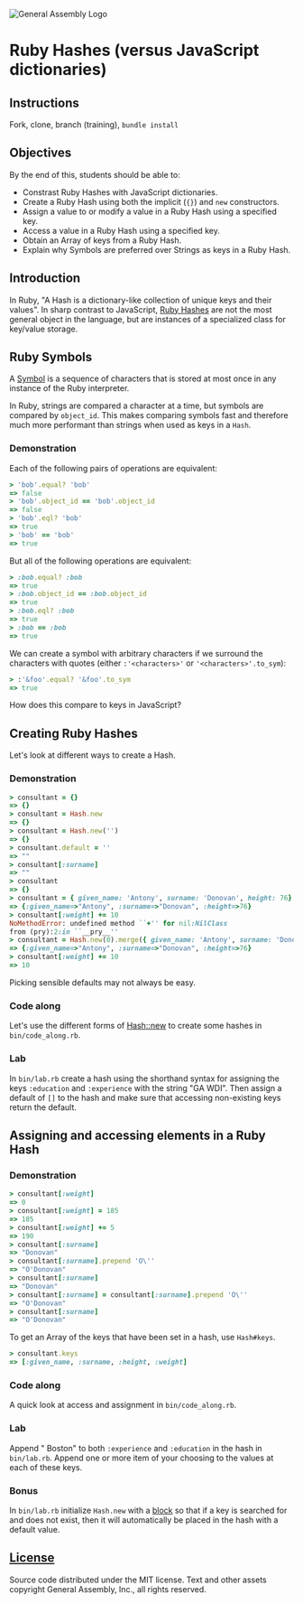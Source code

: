 ![General Assembly Logo](http://i.imgur.com/ke8USTq.png)

# Ruby Hashes (versus JavaScript dictionaries)

## Instructions

Fork, clone, branch (training), `bundle install`

## Objectives

By the end of this, students should be able to:

- Constrast Ruby Hashes with JavaScript dictionaries.
- Create a Ruby Hash using both the implicit (`{}`) and `new` constructors.
- Assign a value to or modify a value in a Ruby Hash using a specified key.
- Access a value in a Ruby Hash using a specified key.
- Obtain an Array of keys from a Ruby Hash.
- Explain why Symbols are preferred over Strings as keys in a Ruby Hash.

## Introduction

In Ruby, "A Hash is a dictionary-like collection of unique keys and their values".  In sharp contrast to JavaScript, [Ruby Hashes](http://ruby-doc.org/core-2.3.0/Hash.html) are not the most general object in the language, but are instances of a specialized class for key/value storage.

## Ruby Symbols

A [Symbol](http://ruby-doc.org/core-2.3.0/Symbol.html) is a sequence of characters that is stored at most once in any instance of the Ruby interpreter.

In Ruby, strings are compared a character at a time, but symbols are compared by `object_id`.  This makes comparing symbols fast and therefore much more performant than strings when used as keys in a `Hash`.

### Demonstration

Each of the following pairs of operations are equivalent:

```ruby
> 'bob'.equal? 'bob'
=> false
> 'bob'.object_id == 'bob'.object_id
=> false
> 'bob'.eql? 'bob'
=> true
> 'bob' == 'bob'
=> true
```

But all of the following operations are equivalent:

```ruby
> :bob.equal? :bob
=> true
> :bob.object_id == :bob.object_id
=> true
> :bob.eql? :bob
=> true
> :bob == :bob
=> true

```

We can create a symbol with arbitrary characters if we surround the characters with quotes (either `:'<characters>'` or `'<characters>'.to_sym`):

```ruby
> :'&foo'.equal? '&foo'.to_sym
=> true
```

How does this compare to keys in JavaScript?

## Creating Ruby Hashes

Let's look at different ways to create a Hash.

### Demonstration

```ruby
> consultant = {}
=> {}
> consultant = Hash.new
=> {}
> consultant = Hash.new('')
=> {}
> consultant.default = ''
=> ""
> consultant[:surname]
=> ""
> consultant
=> {}
> consultant = { given_name: 'Antony', surname: 'Donovan', height: 76}
=> {:given_name=>"Antony", :surname=>"Donovan", :height=>76}
> consultant[:weight] += 10
NoMethodError: undefined method ``+'' for nil:NilClass
from (pry):2:in ``__pry__''
> consultant = Hash.new(0).merge({ given_name: 'Antony', surname: 'Donovan', height: 76})
=> {:given_name=>"Antony", :surname=>"Donovan", :height=>76}
> consultant[:weight] += 10
=> 10
```

Picking sensible defaults may not always be easy.

### Code along

Let's use the different forms of [Hash::new](http://ruby-doc.org/core-2.2.4/Hash.html#method-c-new) to create some hashes in `bin/code_along.rb`.

### Lab

In `bin/lab.rb` create a hash using the shorthand syntax for assigning the keys `:education` and `:experience` with the string "GA WDI". Then assign a default of `[]` to the hash and make sure that accessing non-existing keys return the default.

## Assigning and accessing elements in a Ruby Hash

### Demonstration

```ruby
> consultant[:weight]
=> 0
> consultant[:weight] = 185
=> 185
> consultant[:weight] += 5
=> 190
> consultant[:surname]
=> "Donovan"
> consultant[:surname].prepend 'O\''
=> "O'Donovan"
> consultant[:surname]
=> "Donovan"
> consultant[:surname] = consultant[:surname].prepend 'O\''
=> "O'Donovan"
> consultant[:surname]
=> "O'Donovan"
```

To get an Array of the keys that have been set in a hash, use `Hash#keys`.

```ruby
> consultant.keys
=> [:given_name, :surname, :height, :weight]
```

### Code along

A quick look at access and assignment in `bin/code_along.rb`.

### Lab

Append " Boston" to both `:experience` and `:education` in the hash in `bin/lab.rb`.  Append one or more item of your choosing to the values at each of these keys.

### Bonus

In `bin/lab.rb` initialize `Hash.new` with a [block](https://netinlet.com/blog/2014/01/01/fun-with-ruby-hashes/) so that if a key is searched for and does not exist, then it will automatically be placed in the hash with a default value.

## [License](LICENSE)

Source code distributed under the MIT license. Text and other assets copyright
General Assembly, Inc., all rights reserved.
